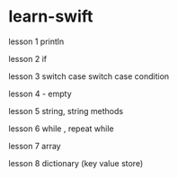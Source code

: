 # learn-swift

lesson 1 println

lesson 2 if

lesson 3 switch case 
         switch case condition
         
lesson 4 - empty

lesson 5 string, string methods

lesson 6 while , repeat while

lesson 7 array

lesson 8 dictionary (key value store) 
